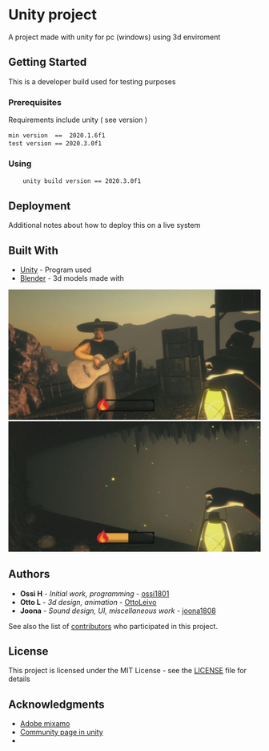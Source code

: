 # Unity project

A project made with unity for pc (windows) using 3d enviroment

## Getting Started

This is a developer build used for testing purposes 

### Prerequisites

Requirements include unity ( see version )

```
min version  ==  2020.1.6f1
test version == 2020.3.0f1
```

### Using
```
	unity build version == 2020.3.0f1
```




## Deployment

 Additional notes about how to deploy this on a live system

## Built With

* [Unity](https://unity.com/) - Program used
* [Blender](https://www.blender.org/) - 3d models made with

![twobrohers.jpg](readme-two-brothers.jpg)
![insidethecave.jpg](readme-inside-thecave.jpg)


## Authors

* **Ossi H** - *Initial work, programming* - [ossi1801](https://github.com/ossi1801)
* **Otto L** - *3d design, animation* - [OttoLeivo](https://github.com/OttoLeivo)
* **Joona** - *Sound design, UI, miscellaneous  work* - [joona1808](https://github.com/joona1808)

See also the list of [contributors](https://github.com/your/project/contributors) who participated in this project.

## License

This project is licensed under the MIT License - see the [LICENSE](LICENSE) file for details

## Acknowledgments

* [Adobe mixamo](https://www.mixamo.com/)
* [Community page in unity](https://answers.unity.com/)
* 